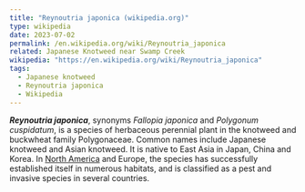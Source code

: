 ```yaml
---
title: "Reynoutria japonica (wikipedia.org)"
type: wikipedia
date: 2023-07-02
permalink: /en.wikipedia.org/wiki/Reynoutria_japonica
related: Japanese Knotweed near Swamp Creek
wikipedia: "https://en.wikipedia.org/wiki/Reynoutria_japonica"
tags:
  - Japanese knotweed
  - Reynoutria japonica
  - Wikipedia
---
```

***Reynoutria japonica***, synonyms *Fallopia japonica* and *Polygonum cuspidatum*, is a species of herbaceous perennial plant in the knotweed and buckwheat family Polygonaceae. Common names include Japanese knotweed and Asian knotweed. It is native to East Asia in Japan, China and Korea. In [North America](/en.wikipedia.org/wiki/North_America) and Europe, the species has successfully established itself in numerous habitats, and is classified as a pest and invasive species in several countries.